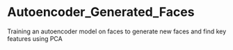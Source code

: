 # Autoencoder_Generated_Faces
Training an autoencoder model on faces to generate new faces and find key features using PCA
